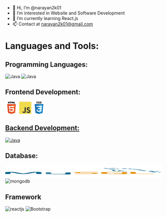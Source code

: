 - 👋 Hi, I’m @narayan2k01
- 👀 I’m interested in Website and Software Development
- 🌱 I’m currently learning React.js 
- 📫 Contact at narayan2k01@gmail.com

<!---
Narayan sharma/narayan2k01 is a ✨ special ✨ repository because its `README.md` (this file) appears on your GitHub profile.
You can click the Preview link to take a look at your changes.
--->
<h1>
Languages and Tools:
</h1>
<h2>
Programming Languages:
</h2>
<div>
 
 <img src="https://cdn.jsdelivr.net/gh/devicons/devicon/icons/java/java-original-wordmark.svg" alt="Java"  width="40" height="40" style="max-width: 100%;"> </a>
 <img src="https://upload.wikimedia.org/wikipedia/commons/thumb/6/6a/JavaScript-logo.png/768px-JavaScript-logo.png" alt="Java"  width="40" height="40" style="max-width: 100%;"> </a>
            
</div>
<h2>
  Frontend Development:
</h2>

<img src="https://raw.githubusercontent.com/devicons/devicon/master/icons/html5/html5-original-wordmark.svg" alt="html5" width="40" height="40" style="max-width: 100%;"> </a>
<img src="https://raw.githubusercontent.com/devicons/devicon/master/icons/javascript/javascript-original.svg" alt="javascript" width="40" height="40" style="max-width: 100%;"> </a>
<img src="https://raw.githubusercontent.com/devicons/devicon/master/icons/css3/css3-original-wordmark.svg" alt="css3" width="40" height="40" style="max-width: 100%;"> </a>
<a href="https://sass-lang.com" rel="nofollow"> 
<h2>
Backend Development:
</h2>
<img src="https://cdn.jsdelivr.net/gh/devicons/devicon/icons/java/java-original-wordmark.svg" alt="Java"  width="40" height="40" style="max-width: 100%;"> </a>
<h2>
Database:
</h2>
 <img src="https://raw.githubusercontent.com/devicons/devicon/master/icons/mysql/mysql-original-wordmark.svg" alt="mysql" width="100%" height="40" style="max-width: 100%;"> </a>
 <img src="https://upload.wikimedia.org/wikipedia/commons/thumb/9/93/MongoDB_Logo.svg/2560px-MongoDB_Logo.svg.png" alt="mongodb" width="100%" height="40" style="max-width: 100%;"> </a>
 <h2>
Framework 
</h2>
<img src="https://miro.medium.com/v2/resize:fit:1400/1*EVqCcmCPgpNKxU1wzcTHgw.png" alt="reactjs" width="100%" height="40" style="max-width: 100%;"> </a>
<img src="https://hossaini.gallerycdn.vsassets.io/extensions/hossaini/bootstrap-intellisense/1.1.9/1699026271490/Microsoft.VisualStudio.Services.Icons.Default" alt="Bootstrap" width="100%" height="40" style="max-width: 100%;"> </a>
<style>
 img{
  display:inline;
  }
</style>

